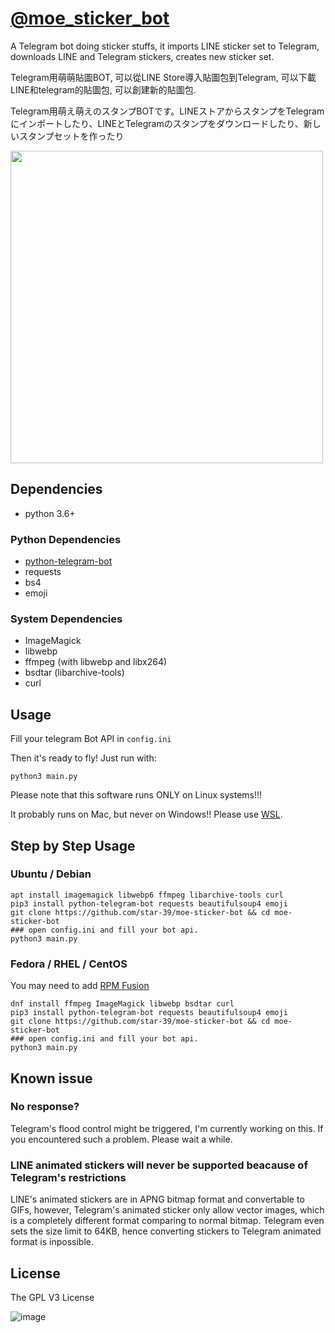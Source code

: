 # [@moe_sticker_bot](https://t.me/moe_sticker_bot)
A Telegram bot doing sticker stuffs, it imports LINE sticker set to Telegram, downloads LINE and Telegram stickers, creates new sticker set. 

Telegram用萌萌貼圖BOT, 可以從LINE Store導入貼圖包到Telegram, 可以下載LINE和telegram的貼圖包, 可以創建新的貼圖包.

Telegram用萌え萌えのスタンプBOTです。LINEストアからスタンプをTelegramにインポートしたり、LINEとTelegramのスタンプをダウンロードしたり、新しいスタンプセットを作ったり

<img src="https://user-images.githubusercontent.com/75669297/115157491-87f5d000-a0c4-11eb-9942-4e2900cdd9be.png" width="500">

## Dependencies
* python 3.6+

### Python Dependencies
* [python-telegram-bot](https://github.com/python-telegram-bot/python-telegram-bot)
* requests
* bs4
* emoji

### System Dependencies
* ImageMagick
* libwebp
* ffmpeg (with libwebp and libx264)
* bsdtar (libarchive-tools)
* curl

## Usage
Fill your telegram Bot API in `config.ini`

Then it's ready to fly! Just run with:

`python3 main.py`

Please note that this software runs ONLY on Linux systems!!!

It probably runs on Mac, but never on Windows!! Please use [WSL](https://docs.microsoft.com/en-us/windows/wsl/install-win10).

## Step by Step Usage
### Ubuntu / Debian
```
apt install imagemagick libwebp6 ffmpeg libarchive-tools curl 
pip3 install python-telegram-bot requests beautifulsoup4 emoji 
git clone https://github.com/star-39/moe-sticker-bot && cd moe-sticker-bot
### open config.ini and fill your bot api.
python3 main.py
```

### Fedora / RHEL / CentOS
You may need to add [RPM Fusion](https://rpmfusion.org/Configuration)
```
dnf install ffmpeg ImageMagick libwebp bsdtar curl 
pip3 install python-telegram-bot requests beautifulsoup4 emoji 
git clone https://github.com/star-39/moe-sticker-bot && cd moe-sticker-bot
### open config.ini and fill your bot api.
python3 main.py
```

## Known issue

### No response?
Telegram's flood control might be triggered, I'm currently working on this.
If you encountered such a problem. Please wait a while.


### LINE animated stickers will never be supported beacause of Telegram's restrictions

LINE's animated stickers are in APNG bitmap format and convertable to GIFs, however,
Telegram's animated sticker only allow vector images, which is a completely different
format comparing to normal bitmap. Telegram even sets the size limit to 64KB, hence
converting stickers to Telegram animated format is inpossible.

## License
The GPL V3 License

![image](http://www.gnu.org/graphics/gplv3-127x51.png)
